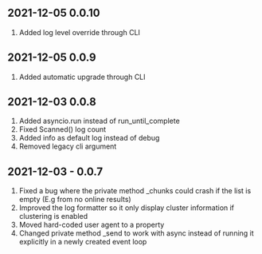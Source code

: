 ## 2021-12-05 0.0.10

1. Added log level override through CLI

## 2021-12-05 0.0.9

1. Added automatic upgrade through CLI

## 2021-12-03 0.0.8

1. Added asyncio.run instead of run_until_complete
2. Fixed Scanned() log count
3. Added info as default log instead of debug
4. Removed legacy cli argument

## 2021-12-03 - 0.0.7

1. Fixed a bug where the private method _chunks could crash if the list is empty (E.g from no online results)
2. Improved the log formatter so it only display cluster information if clustering is enabled
3. Moved hard-coded user agent to a property
4. Changed private method _send to work with async instead of running it explicitly in a newly created event loop